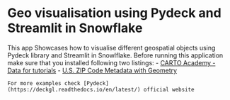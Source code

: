 # Geo visualisation using Pydeck and Streamlit in Snowflake

This app Showcases how to visualise different geospatial objects using Pydeck library and Streamlit in Snowlflake.
    Before running this application make sure that you installed following two listings:
    - [CARTO Academy - Data for tutorials](https://app.snowflake.com/marketplace/listing/GZT0Z4CM1E9J2/carto-carto-academy-data-for-tutorials) 
    - [U.S. ZIP Code Metadata with Geometry](https://app.snowflake.com/marketplace/listing/GZTYZ7P39MI/sfr-analytics-u-s-zip-code-metadata-with-geometry)

    For more examples check [Pydeck](https://deckgl.readthedocs.io/en/latest/) official website